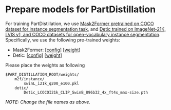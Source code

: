 # Prepare models for PartDistillation

For training PartDistillation, we use [Mask2Former pretrained on COCO dataset for instance segmentation task](https://github.com/facebookresearch/Mask2Former/blob/main/MODEL_ZOO.md), and [Detic trained on ImageNet-21K, LVIS v1, and COCO datasets for open-vocabulary instance segmentation](https://github.com/facebookresearch/Detic/blob/main/docs/MODEL_ZOO.md). Specifically, we use the following pre-trained weights:
- Mask2Former: [[config](https://github.com/facebookresearch/Mask2Former/blob/main/configs/coco/instance-segmentation/swin/maskformer2_swin_large_IN21k_384_bs16_100ep.yaml)] [[weight](https://dl.fbaipublicfiles.com/maskformer/mask2former/coco/instance/maskformer2_swin_large_IN21k_384_bs16_100ep/model_final_e5f453.pkl)]
- Detic: [[config](https://github.com/facebookresearch/Detic/blob/main/configs/Detic_LCOCOI21k_CLIP_SwinB_896b32_4x_ft4x_max-size.yaml)] [[weight](https://dl.fbaipublicfiles.com/detic/Detic_LCOCOI21k_CLIP_SwinB_896b32_4x_ft4x_max-size.pth)]

Please place the weights as following
```
$PART_DISTILLATION_ROOT/weights/
    m2f/instance/
        swinL_i21k_q200_e100.pkl 
    detic/
        Detic_LCOCOI21k_CLIP_SwinB_896b32_4x_ft4x_max-size.pth
```
*NOTE: Change the file names as above.*

